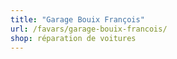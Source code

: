 ```yaml
---
title: "Garage Bouix François"
url: /favars/garage-bouix-francois/
shop: réparation de voitures
---
```

